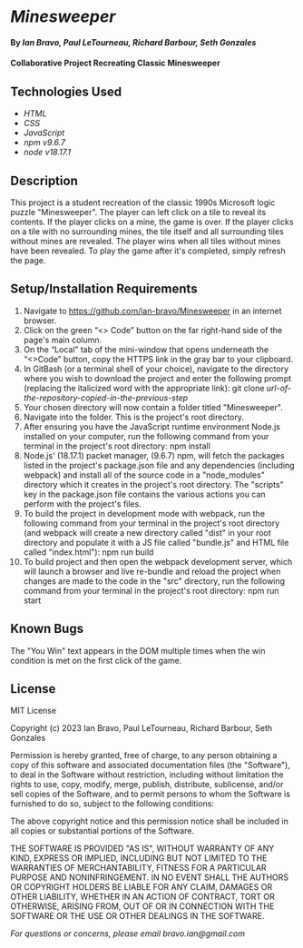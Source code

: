# _Minesweeper_

#### By _**Ian Bravo**, **Paul LeTourneau**, **Richard Barbour**, **Seth Gonzales**_

#### Collaborative Project Recreating Classic Minesweeper

## Technologies Used

* _HTML_
* _CSS_
* _JavaScript_
* _npm v9.6.7_
* _node v18.17.1_


## Description

This project is a student recreation of the classic 1990s Microsoft logic puzzle "Minesweeper". The player can left click on a tile to reveal its contents. If the player clicks on a mine, the game is over. If the player clicks on a tile with no surrounding mines, the tile itself and all surrounding tiles without mines are revealed. The player wins when all tiles without mines have been revealed. To play the game after it's completed, simply refresh the page.

## Setup/Installation Requirements

1. Navigate to https://github.com/ian-bravo/Minesweeper in an internet browser.
2. Click on the green “<> Code” button on the far right-hand side of the page's main column.
3. On the “Local” tab of the mini-window that opens underneath the “<>Code” button, copy the HTTPS link in the gray bar to your clipboard.
4. In GitBash (or a terminal shell of your choice), navigate to the directory where you wish to download the project and enter the following prompt (replacing the italicized word with the appropriate link): git clone *url-of-the-repository-copied-in-the-previous-step*
5. Your chosen directory will now contain a folder titled "Minesweeper".
6. Navigate into the folder. This is the project's root directory.
7. After ensuring you have the JavaScript runtime environment Node.js installed on your computer, run the following command from your terminal in the project's root directory: npm install
8. Node.js' (18.17.1) packet manager, (9.6.7) npm, will fetch the packages listed in the project's package.json file and any dependencies (including webpack) and install all of the source code in a "node_modules" directory which it creates in the project's root directory. The "scripts" key in the package.json file contains the various actions you can perform with the project's files.
9. To build the project in development mode with webpack, run the following command from your terminal in the project's root directory (and webpack will create a new directory called "dist" in your root directory and populate it with a JS file called "bundle.js" and HTML file called "index.html"): npm run build
10. To build project and then open the webpack development server, which will launch a browser and live re-bundle and reload the project when changes are made to the code in the "src" directory, run the following command from your terminal in the project's root directory: npm run start


## Known Bugs

The "You Win" text appears in the DOM multiple times when the win condition is met on the first click of the game.


## License

MIT License  

Copyright (c) 2023 Ian Bravo, Paul LeTourneau, Richard Barbour, Seth Gonzales 

Permission is hereby granted, free of charge, to any person obtaining a copy of this software and associated documentation files (the "Software"), to deal in the Software without restriction, including without limitation the rights to use, copy, modify, merge, publish, distribute, sublicense, and/or sell copies of the Software, and to permit persons to whom the Software is furnished to do so, subject to the following conditions:  

The above copyright notice and this permission notice shall be included in all copies or substantial portions of the Software.  

THE SOFTWARE IS PROVIDED "AS IS", WITHOUT WARRANTY OF ANY KIND, EXPRESS OR IMPLIED, INCLUDING BUT NOT LIMITED TO THE WARRANTIES OF MERCHANTABILITY, FITNESS FOR A PARTICULAR PURPOSE AND NONINFRINGEMENT. IN NO EVENT SHALL THE AUTHORS OR COPYRIGHT HOLDERS BE LIABLE FOR ANY CLAIM, DAMAGES OR OTHER LIABILITY, WHETHER IN AN ACTION OF CONTRACT, TORT OR OTHERWISE, ARISING FROM, OUT OF OR IN CONNECTION WITH THE SOFTWARE OR THE USE OR OTHER DEALINGS IN THE SOFTWARE.



_For questions or concerns, please email bravo.ian@gmail.com_
